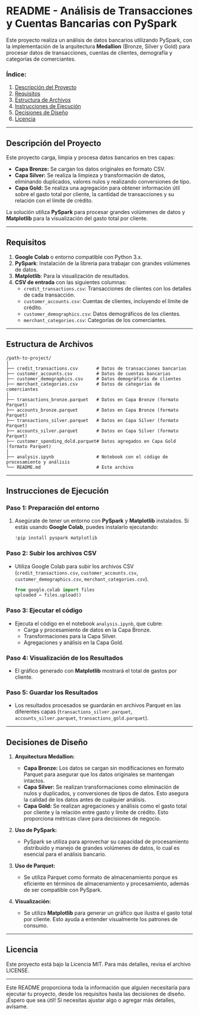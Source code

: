 

# **README - Análisis de Transacciones y Cuentas Bancarias con PySpark**

Este proyecto realiza un análisis de datos bancarios utilizando PySpark, con la implementación de la arquitectura **Medallion** (Bronze, Silver y Gold) para procesar datos de transacciones, cuentas de clientes, demografía y categorías de comerciantes. 

### **Índice:**
1. [Descripción del Proyecto](#descripción-del-proyecto)
2. [Requisitos](#requisitos)
3. [Estructura de Archivos](#estructura-de-archivos)
4. [Instrucciones de Ejecución](#instrucciones-de-ejecución)
5. [Decisiones de Diseño](#decisiones-de-diseño)
6. [Licencia](#licencia)

---

## **Descripción del Proyecto**

Este proyecto carga, limpia y procesa datos bancarios en tres capas:
- **Capa Bronze:** Se cargan los datos originales en formato CSV.
- **Capa Silver:** Se realiza la limpieza y transformación de datos, eliminando duplicados, valores nulos y realizando conversiones de tipo.
- **Capa Gold:** Se realiza una agregación para obtener información útil sobre el gasto total por cliente, la cantidad de transacciones y su relación con el límite de crédito.

La solución utiliza **PySpark** para procesar grandes volúmenes de datos y **Matplotlib** para la visualización del gasto total por cliente.

---

## **Requisitos**

1. **Google Colab** o entorno compatible con Python 3.x.
2. **PySpark**: Instalación de la librería para trabajar con grandes volúmenes de datos.
3. **Matplotlib**: Para la visualización de resultados.
4. **CSV de entrada** con las siguientes columnas:
   - `credit_transactions.csv`: Transacciones de clientes con los detalles de cada transacción.
   - `customer_accounts.csv`: Cuentas de clientes, incluyendo el límite de crédito.
   - `customer_demographics.csv`: Datos demográficos de los clientes.
   - `merchant_categories.csv`: Categorías de los comerciantes.

---

## **Estructura de Archivos**

```
/path-to-project/
│
├── credit_transactions.csv       # Datos de transacciones bancarias
├── customer_accounts.csv         # Datos de cuentas bancarias
├── customer_demographics.csv     # Datos demográficos de clientes
├── merchant_categories.csv       # Datos de categorías de comerciantes
│
├── transactions_bronze.parquet   # Datos en Capa Bronze (formato Parquet)
├── accounts_bronze.parquet       # Datos en Capa Bronze (formato Parquet)
├── transactions_silver.parquet   # Datos en Capa Silver (formato Parquet)
├── accounts_silver.parquet       # Datos en Capa Silver (formato Parquet)
├── customer_spending_dold.parquet# Datos agregados en Capa Gold (formato Parquet)
│
├── analysis.ipynb                # Notebook con el código de procesamiento y análisis
└── README.md                     # Este archivo
```

---

## **Instrucciones de Ejecución**

### Paso 1: Preparación del entorno
1. Asegúrate de tener un entorno con **PySpark** y **Matplotlib** instalados. Si estás usando **Google Colab**, puedes instalarlo ejecutando:
   ```python
   !pip install pyspark matplotlib
   ```

### Paso 2: Subir los archivos CSV
- Utiliza Google Colab para subir los archivos CSV (`credit_transactions.csv`, `customer_accounts.csv`, `customer_demographics.csv`, `merchant_categories.csv`).
  ```python
  from google.colab import files
  uploaded = files.upload()
  ```

### Paso 3: Ejecutar el código
- Ejecuta el código en el notebook `analysis.ipynb`, que cubre:
  - Carga y procesamiento de datos en la Capa Bronze.
  - Transformaciones para la Capa Silver.
  - Agregaciones y análisis en la Capa Gold.

### Paso 4: Visualización de los Resultados
- El gráfico generado con **Matplotlib** mostrará el total de gastos por cliente.

### Paso 5: Guardar los Resultados
- Los resultados procesados se guardarán en archivos Parquet en las diferentes capas (`transactions_silver.parquet`, `accounts_silver.parquet`, `transactions_gold.parquet`).

---

## **Decisiones de Diseño**

1. **Arquitectura Medallion:**
   - **Capa Bronze:** Los datos se cargan sin modificaciones en formato Parquet para asegurar que los datos originales se mantengan intactos.
   - **Capa Silver:** Se realizan transformaciones como eliminación de nulos y duplicados, y conversiones de tipos de datos. Esto asegura la calidad de los datos antes de cualquier análisis.
   - **Capa Gold:** Se realizan agregaciones y análisis como el gasto total por cliente y la relación entre gasto y límite de crédito. Esto proporciona métricas clave para decisiones de negocio.

2. **Uso de PySpark:**
   - PySpark se utiliza para aprovechar su capacidad de procesamiento distribuido y manejo de grandes volúmenes de datos, lo cual es esencial para el análisis bancario.

3. **Uso de Parquet:**
   - Se utiliza Parquet como formato de almacenamiento porque es eficiente en términos de almacenamiento y procesamiento, además de ser compatible con PySpark.

4. **Visualización:**
   - Se utiliza **Matplotlib** para generar un gráfico que ilustra el gasto total por cliente. Esto ayuda a entender visualmente los patrones de consumo.

---

## **Licencia**

Este proyecto está bajo la Licencia MIT. Para más detalles, revisa el archivo LICENSE.

---

Este README proporciona toda la información que alguien necesitaría para ejecutar tu proyecto, desde los requisitos hasta las decisiones de diseño. ¡Espero que sea útil! Si necesitas ajustar algo o agregar más detalles, avísame.

